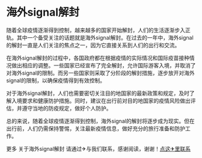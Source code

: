 # 海外signal解封

随着全球疫情逐渐得到控制，越来越多的国家开始解封，人们的生活逐渐步入正轨。其中一个备受关注的话题就是海外signal解封。在过去的一年中，海外signal的解封一直是人们关注的焦点之一，因为它直接关系到人们的出行和交流。

在海外signal解封的过程中，各国政府都在根据疫情的实际情况和国际疫苗接种情况做出相应的调整。一些国家已经宣布了完全解封，允许国际游客入境，并取消了对海外signal的限制。而另一些国家则采取了分阶段的解封措施，逐步放开对海外signal的限制，以确保疫情得到有效控制。

对于海外signal解封，人们也需要密切关注目的地国家的最新政策和规定，及时了解入境要求和健康防护措施。同时，建议在出行前对目的地国家的疫情风险做出评估，并遵守当地的防疫规定，做好个人防护。

总的来说，随着全球疫情逐渐得到控制，海外signal的解封将逐步成为现实。但在出行前，人们仍需保持警惕，关注最新疫情信息，做好充分的旅行准备和防护工作。

更多 关于海外signal解封 请通过✈与我们联系，感谢阅读，谢谢！[点这✈里联系](https://1.k02.cc)